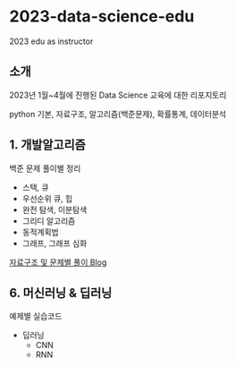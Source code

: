 # 2023-data-science-edu
2023 edu as instructor

## 소개
2023년 1월~4월에 진행된 Data Science 교육에 대한 리포지토리

python 기본, 자료구조, 알고리즘(백준문제), 확률통계, 데이터분석


## 1. 개발알고리즘

백준 문제 풀이별 정리 

- 스택, 큐
- 우선순위 큐, 힙
- 완전 탐색, 이분탐색
- 그리디 알고리즘
- 동적계획법
- 그래프, 그래프 심화

[자료구조 및 문제별 풀이 Blog](https://blog.naver.com/bellepoque7)

## 6. 머신러닝 & 딥러닝

예제별 실습코드

- 딥러닝
  - CNN
  - RNN
